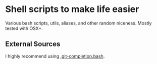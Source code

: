 Shell scripts to make life easier
==========

Various bash scripts, utils, aliases, and other random niceness. Mostly tested with OSX+.

External Sources
----------------

I highly recommend using [.git-completion.bash](https://github.com/git/git/blob/master/contrib/completion/git-completion.bash).

